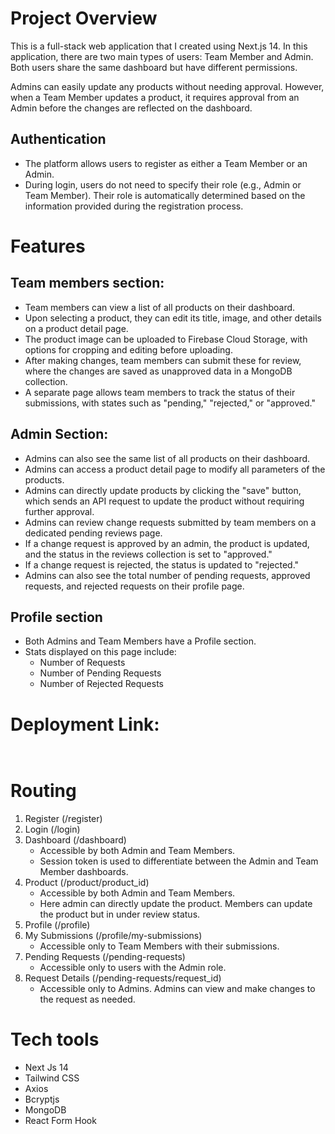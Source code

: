 # Project Overview
This is a full-stack web application that I created using Next.js 14. In this application, there are two main types of users: Team Member and Admin. Both users share the same dashboard but have different permissions.

Admins can easily update any products without needing approval. However, when a Team Member updates a product, it requires approval from an Admin before the changes are reflected on the dashboard.

## Authentication
- The platform allows users to register as either a Team Member or an Admin.
- During login, users do not need to specify their role (e.g., Admin or Team Member). Their role is automatically determined based on the information provided during the registration process.

# Features
## Team members section:
- Team members can view a list of all products on their dashboard.
- Upon selecting a product, they can edit its title, image, and other details on a product detail page.
- The product image can be uploaded to Firebase Cloud Storage, with options for cropping and editing before uploading.
- After making changes, team members can submit these for review, where the changes are saved as unapproved data in a MongoDB collection.
- A separate page allows team members to track the status of their submissions, with states such as "pending," "rejected," or "approved."

## Admin Section:
- Admins can also see the same list of all products on their dashboard.
- Admins can access a product detail page to modify all parameters of the products.
- Admins can directly update products by clicking the "save" button, which sends an API request to update the product without requiring further approval.
- Admins can review change requests submitted by team members on a dedicated pending reviews page.
- If a change request is approved by an admin, the product is updated, and the status in the reviews collection is set to "approved."
- If a change request is rejected, the status is updated to "rejected."
- Admins can also see the total number of pending requests, approved requests, and rejected requests on their profile page.


## Profile section
- Both Admins and Team Members have a Profile section.
- Stats displayed on this page include:
  - Number of Requests
  - Number of Pending Requests
  - Number of Rejected Requests

# Deployment Link: 
  ```bash
    
  ```

# Routing
1. Register (/register)
2. Login (/login)
3. Dashboard (/dashboard)
   - Accessible by both Admin and Team Members.
   - Session token is used to differentiate between the Admin and Team Member dashboards.
4. Product (/product/product_id)
   - Accessible by both Admin and Team Members.
   - Here admin can directly update the product. Members can update the product but in under review status.
5. Profile (/profile)
6. My Submissions (/profile/my-submissions)
   - Accessible only to Team Members with their submissions.
7. Pending Requests (/pending-requests)
   - Accessible only to users with the Admin role.
8. Request Details (/pending-requests/request_id)
   - Accessible only to Admins. Admins can view and make changes to the request as needed.

# Tech tools
- Next Js 14
- Tailwind CSS
- Axios
- Bcryptjs
- MongoDB
- React Form Hook

